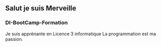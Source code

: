 ## Salut je suis Merveille 

### DI-BootCamp-Formation

Je suis apprénante en Licence 3 informatique
La programmation est ma passion.
